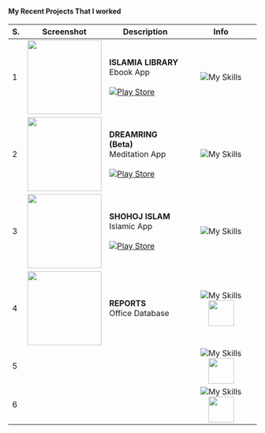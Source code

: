 #### My Recent Projects That I worked
|  S. | Screenshot  | Description| Info  |
| ------------ |:------------:|------------|:-------------:|
| 1  | <img src="https://islamialibrary.com/static/media/ismage-slide-1.0982e27beadb787c8778.jpg" width="150px"/>  |  __ISLAMIA LIBRARY__<br/>Ebook App<br/><br/> [![Play Store](https://img.shields.io/badge/Google_Play-414141?style=for-the-badge&logo=google-play&logoColor=white)](https://play.google.com/store/apps/details?id=com.islamialibrary.islamicapp)  | ![My Skills](https://skillicons.dev/icons?i=androidstudio,kotlin&theme=light) |
| 2  |<img src="/dreamring.jpg" width="150px"/>   | __DREAMRING (Beta)__ <br/>Meditation App<br/><br/>[![Play Store](https://img.shields.io/badge/Google_Play-414141?style=for-the-badge&logo=google-play&logoColor=white)](https://play.google.com/store/apps/details?id=com.app.dreamring) |![My Skills](https://skillicons.dev/icons?i=androidstudio,java&theme=light) |
| 3  |  <img src="/shohojislam.jpg" width="150px"/> |  __SHOHOJ ISLAM__ <br/>Islamic App<br/><br/> [![Play Store](https://img.shields.io/badge/Google_Play-414141?style=for-the-badge&logo=google-play&logoColor=white)](https://play.google.com/store/apps/details?id=com.app.sohojislam) |   ![My Skills](https://skillicons.dev/icons?i=androidstudio,kotlin&theme=light) |
|  4 |  <img src="/nsereports.png" width="150px"/>  | __REPORTS__ <br/> Office Database |  ![My Skills](https://skillicons.dev/icons?i=androidstudio,kotlin&theme=light)<img src="https://3.bp.blogspot.com/-VVp3WvJvl84/X0Vu6EjYqDI/AAAAAAAAPjU/ZOMKiUlgfg8ok8DY8Hc-ocOvGdB0z86AgCLcBGAsYHQ/s1600/jetpack%2Bcompose%2Bicon_RGB.png" height="52"/> |
| 5  |   |   |   ![My Skills](https://skillicons.dev/icons?i=androidstudio,kotlin&theme=light)<img src="https://3.bp.blogspot.com/-VVp3WvJvl84/X0Vu6EjYqDI/AAAAAAAAPjU/ZOMKiUlgfg8ok8DY8Hc-ocOvGdB0z86AgCLcBGAsYHQ/s1600/jetpack%2Bcompose%2Bicon_RGB.png" height="52"/> |
|  6 |   |   |   ![My Skills](https://skillicons.dev/icons?i=androidstudio,kotlin&theme=light)<img src="/jetpackcompose.png" height="52"/> |
